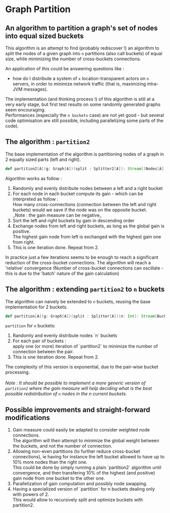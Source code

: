 # Graph Partition


## An algorithm to partition a graph's set of nodes into equal sized buckets

This algorithm is an attempt to find (probably rediscover !) an algorithm to split the nodes of a given graph into `n` partitions (also call buckets) of equal size, 
while minimizing the number of cross-buckets connections.

An application of this could be answering questions like :
- how do I distribute a system of `x` location-transparent actors on `n` servers, 
in order to minimize network traffic (that is, maximizing intra-JVM messages).


The implementation (and thinking process !) of this algorithm is still at a very early stage, 
but first test results on some randomly generated graphs seem encouraging.<br>
Performances (especially the `n buckets` case) are not yet good - but several code optimisation are still possible, including parallelizing some parts of the code).



## The algorithm : `partition2`

The base implementation of the algorithm is partitioning nodes of a graph in 2 equally sized parts (left and right).
```scala
def partition2[A](g: Graph[A])(split : Splitter2[A]): Stream[(Nodes[A], Nodes[A])]
```
Algorithm works as follow :
<ol>
<li>Randomly and evenly distribute nodes between a left and a right bucket
<li>For each node in each bucket compute its gain - which can be interpreted as follow :<br>
How many cross-connections (connection between the left and right buckets) would we save if the node was on the opposite bucket.<br>
_Note : the gain measure can be negative_
<li>Sort the left and right buckets by gain in descending order
<li>Exchange nodes from left and right buckets, as long as the global gain is positive.<br>
The highest gain node from left is exchanged with the highest gain one from right.
<li>This is one iteration done. Repeat from 2.
</ol>

In practice just a few iterations seems to be enough to reach a significant reduction of the cross-bucket connections.
The algorithm will reach a 'relative' convergence (Number of cross-bucket connections can oscillate - this is due to the 'batch' nature of the gain calculation)



## The algorithm : extending `partition2` to `n` buckets

The algorithm can naively be extended to `n` buckets, reusing the base implementation for 2 buckets.<br>
```scala
def partition[A](g: Graph[A])(split : Splitter[A])(n: Int): Stream[Buckets[A]]
```
`partition` for `n` buckets:
<ol>
<li>Randomly and evenly distribute nodes `n` buckets
<li>For each pair of buckets :<br>
apply one (or more) iteration of `partition2` to minimize the number of connection between the pair.
<li>This is one iteration done. Repeat from 2.
</ol>

The complexity of this version is exponential, due to the pair-wise bucket processing.<br><br>
_Note : It should be possible to implement a more generic version of `partition2` where the gain measure will help deciding what is the best possible redistribution of `n` nodes in the n current buckets._



## Possible improvements and straight-forward modifications

<ol>
<li>Gain measure could easily be adapted to consider weighted node connections.<br>
The algorithm will then attempt to minimize the global weight between the buckets, and not the number of connection.
<li>Allowing non-even partitions (to further reduce cross-bucket connections), ie having for instance the left bucket allowed to have up to 10% more nodes than the right one.<br>
This could be done by simply running a plain `partition2` algorithm until convergence, and then transfering 10% of the highest (and positive) gain node from one bucket to the other one.
<li>Parallelization of gain computation and possibly node swapping.
<li>Having a specialized version of `partition` for n buckets dealing only with powers of 2.<br>
This would allow to recursively split and optimize buckets with partition2.
</ol>